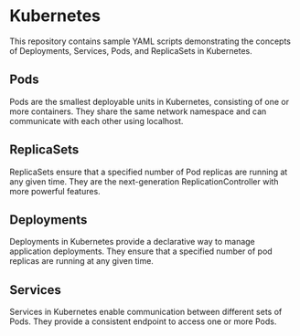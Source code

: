 # Kubernetes

This repository contains sample YAML scripts demonstrating the concepts of Deployments, Services, Pods, and ReplicaSets in Kubernetes.

## Pods

Pods are the smallest deployable units in Kubernetes, consisting of one or more containers. They share the same network namespace and can communicate with each other using localhost.

## ReplicaSets

ReplicaSets ensure that a specified number of Pod replicas are running at any given time. They are the next-generation ReplicationController with more powerful features.

## Deployments

Deployments in Kubernetes provide a declarative way to manage application deployments. They ensure that a specified number of pod replicas are running at any given time.

## Services

Services in Kubernetes enable communication between different sets of Pods. They provide a consistent endpoint to access one or more Pods.
